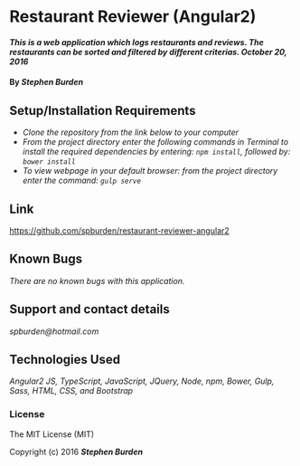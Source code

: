 # Restaurant Reviewer (Angular2)

#### _This is a web application which logs restaurants and reviews. The restaurants can be sorted and filtered by different criterias. October 20, 2016_

#### By _**Stephen Burden**_

## Setup/Installation Requirements
* _Clone the repository from the link below to your computer_
* _From the project directory enter the following commands in Terminal to install the required dependencies by entering: `npm install`, followed by: `bower install`_
* _To view webpage in your default browser: from the project directory enter the command: `gulp serve`_

## Link
https://github.com/spburden/restaurant-reviewer-angular2

## Known Bugs
_There are no known bugs with this application._

## Support and contact details
_spburden@hotmail.com_

## Technologies Used
_Angular2 JS, TypeScript, JavaScript, JQuery, Node, npm, Bower, Gulp, Sass, HTML, CSS, and Bootstrap_

### License
The MIT License (MIT)

Copyright (c) 2016 **_Stephen Burden_**
